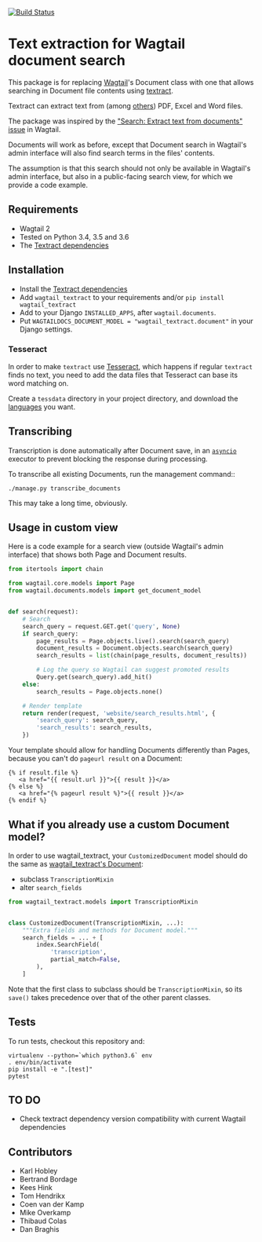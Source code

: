 [![Build Status](https://travis-ci.org/fourdigits/wagtail_textract.svg?branch=travis-setup)](https://travis-ci.org/fourdigits/wagtail_textract)

# Text extraction for Wagtail document search

This package is for replacing [Wagtail][1]'s Document class with one
that allows searching in Document file contents using [textract][2].

Textract can extract text from (among [others][6]) PDF, Excel and Word files.

The package was inspired by the ["Search: Extract text from documents" issue][3] in Wagtail.

Documents will work as before, except that Document search in Wagtail's admin interface
will also find search terms in the files' contents.

The assumption is that this search should not only be available in Wagtail's admin interface,
but also in a public-facing search view, for which we provide a code example.


## Requirements

- Wagtail 2
- Tested on Python 3.4, 3.5 and 3.6
- The [Textract dependencies][8]


## Installation

- Install the [Textract dependencies][8]
- Add `wagtail_textract` to your requirements and/or `pip install wagtail_textract`
- Add to your Django `INSTALLED_APPS`, after `wagtail.documents`.
- Put `WAGTAILDOCS_DOCUMENT_MODEL = "wagtail_textract.document"` in your Django settings.


### Tesseract

In order to make `textract` use [Tesseract][4], which happens if regular
`textract` finds no text, you need to add the data files that Tesseract can
base its word matching on.

Create a `tessdata` directory in your project directory, and download the
[languages][5] you want.


## Transcribing

Transcription is done automatically after Document save,
in an [`asyncio`][7] executor to prevent blocking the response during processing.

To transcribe all existing Documents, run the management command::

    ./manage.py transcribe_documents

This may take a long time, obviously.


## Usage in custom view

Here is a code example for a search view (outside Wagtail's admin interface)
that shows both Page and Document results.

```python
from itertools import chain

from wagtail.core.models import Page
from wagtail.documents.models import get_document_model


def search(request):
    # Search
    search_query = request.GET.get('query', None)
    if search_query:
        page_results = Page.objects.live().search(search_query)
        document_results = Document.objects.search(search_query)
        search_results = list(chain(page_results, document_results))

        # Log the query so Wagtail can suggest promoted results
        Query.get(search_query).add_hit()
    else:
        search_results = Page.objects.none()

    # Render template
    return render(request, 'website/search_results.html', {
        'search_query': search_query,
        'search_results': search_results,
    })
```

Your template should allow for handling Documents differently than Pages,
because you can't do `pageurl result` on a Document:

```jinja2
{% if result.file %}
   <a href="{{ result.url }}">{{ result }}</a>
{% else %}
   <a href="{% pageurl result %}">{{ result }}</a>
{% endif %}
```


## What if you already use a custom Document model?

In order to use wagtail_textract, your `CustomizedDocument` model should do
the same as [wagtail_textract's Document](./src/wagtail_textract/models.py):

- subclass `TranscriptionMixin`
- alter `search_fields`

```python
from wagtail_textract.models import TranscriptionMixin


class CustomizedDocument(TranscriptionMixin, ...):
    """Extra fields and methods for Document model."""
    search_fields = ... + [
        index.SearchField(
            'transcription',
            partial_match=False,
        ),
    ]
```

Note that the first class to subclass should be `TranscriptionMixin`,
so its `save()` takes precedence over that of the other parent classes.


## Tests

To run tests, checkout this repository and:

    virtualenv --python=`which python3.6` env
    . env/bin/activate
    pip install -e ".[test]"
    pytest


## TO DO

- Check textract dependency version compatibility with current Wagtail dependencies


## Contributors

- Karl Hobley
- Bertrand Bordage
- Kees Hink
- Tom Hendrikx
- Coen van der Kamp
- Mike Overkamp
- Thibaud Colas
- Dan Braghis


[1]: https://wagtail.io/
[2]: https://github.com/deanmalmgren/textract
[3]: https://github.com/wagtail/wagtail/issues/542
[4]: https://github.com/tesseract-ocr
[5]: https://github.com/tesseract-ocr/tessdata
[6]: http://textract.readthedocs.io/en/stable/#currently-supporting
[7]: https://docs.python.org/3/library/asyncio.html
[8]: http://textract.readthedocs.io/en/latest/installation.html
